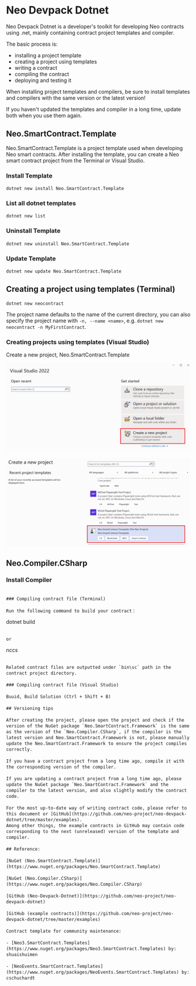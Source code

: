 # Neo Devpack Dotnet

Neo Devpack Dotnet is a developer's toolkit for developing Neo contracts using .net, mainly containing contract project templates and compiler.

The basic process is: 
- installing a project template
- creating a project using templates
- writing a contract
- compiling the contract
- deploying and testing it

When installing project templates and compilers, be sure to install templates and compilers with the same version or the latest version!

If you haven't updated the templates and compiler in a long time, update both when you use them again.

## Neo.SmartContract.Template

Neo.SmartContract.Template is a project template used when developing Neo smart contracts. After installing the template, you can create a Neo smart contract project from the Terminal or Visual Studio.

### Install Template

```
dotnet new install Neo.SmartContract.Template
```

### List all dotnet templates

```
dotnet new list
```

### Uninstall Template

```
dotnet new uninstall Neo.SmartContract.Template
```

### Update Template

```
dotnet new update Neo.SmartContract.Template
```

## Creating a project using templates (Terminal)

```
dotnet new neocontract
```

The project name defaults to the name of the current directory, you can also specify the project name with `-n, --name <name>`, e.g. `dotnet new neocontract -n MyFirstContract`.

### Creating projects using templates (Visual Studio)

Create a new project, Neo.SmartContract.Template

![](../assets/neo-devpack-dotnet-1.png)

![](../assets/neo-devpack-dotnet-2.png)

## Neo.Compiler.CSharp

### Install Compiler

```

### Compiling contract file (Terminal)

Run the following command to build your contract：

```
dotnet build
```

or

```
nccs
```

Related contract files are outputted under `bin\sc` path in the contract project directory.

### Compiling contract file (Visual Studio)

Buuid, Build Solution (Ctrl + Shift + B)

## Versioning tips

After creating the project, please open the project and check if the version of the NuGet package `Neo.SmartContract.Framework` is the same as the version of the `Neo.Compiler.CSharp`, if the compiler is the latest version and Neo.SmartContract.Framework is not, please manually update the Neo.SmartContract.Framework to ensure the project compiles correctly.

If you have a contract project from a long time ago, compile it with the corresponding version of the compiler.

If you are updating a contract project from a long time ago, please update the NuGet package `Neo.SmartContract.Framework` and the compiler to the latest version, and also slightly modify the contract code.

For the most up-to-date way of writing contract code, please refer to this document or [GitHub](https://github.com/neo-project/neo-devpack-dotnet/tree/master/examples). 
Among other things, the example contracts in GitHub may contain code corresponding to the next (unreleased) version of the template and compiler.

## Reference: 

[NuGet (Neo.SmartContract.Template)](https://www.nuget.org/packages/Neo.SmartContract.Template)

[NuGet (Neo.Compiler.CSharp)](https://www.nuget.org/packages/Neo.Compiler.CSharp)

[GitHub (Neo-Devpack-Dotnet)](https://github.com/neo-project/neo-devpack-dotnet)

[GitHub (example contracts)](https://github.com/neo-project/neo-devpack-dotnet/tree/master/examples)

Contract template for community maintenance:

- [Neo3.SmartContract.Templates](https://www.nuget.org/packages/Neo3.SmartContract.Templates) by: shuaishuimen

- [NeoEvents.SmartContract.Templates](https://www.nuget.org/packages/NeoEvents.SmartContract.Templates) by: cschuchardt